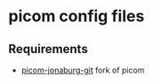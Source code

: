 # picom config files

## Requirements

- [picom-jonaburg-git](https://github.com/jonaburg/picom) fork of picom
